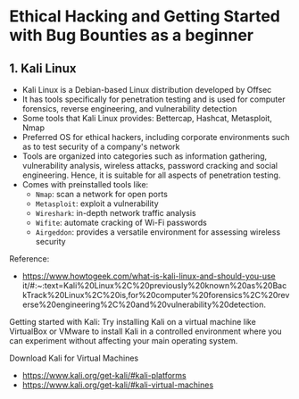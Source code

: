 # Ethical Hacking and Getting Started with Bug Bounties as a beginner

## 1. Kali Linux

- Kali Linux is a Debian-based Linux distribution developed by Offsec
- It has tools specifically for penetration testing and is used for computer forensics, reverse engineering, and vulnerability detection
- Some tools that Kali Linux provides: Bettercap, Hashcat, Metasploit, Nmap
- Preferred OS for ethical hackers, including corporate environments such as to test security of a company's network
- Tools are organized into categories such as information gathering, vulnerability analysis, wireless attacks, password cracking and social engineering. Hence, it is suitable for all aspects of penetration testing.
- Comes with preinstalled tools like:
  - `Nmap`: scan a network for open ports
  - `Metasploit`: exploit a vulnerability
  - `Wireshark`: in-depth network traffic analysis
  - `Wifite`: automate cracking of Wi-Fi passwords  
  - `Airgeddon`: provides a versatile environment for assessing wireless security
  
Reference:
- https://www.howtogeek.com/what-is-kali-linux-and-should-you-use it/#:~:text=Kali%20Linux%2C%20previously%20known%20as%20BackTrack%20Linux%2C%20is,for%20computer%20forensics%2C%20reverse%20engineering%2C%20and%20vulnerability%20detection.

Getting started with Kali:
Try installing Kali on a virtual machine like VirtualBox or VMware to install Kali in a controlled environment where you can experiment without affecting your main operating system.

Download Kali for Virtual Machines
-  https://www.kali.org/get-kali/#kali-platforms
- https://www.kali.org/get-kali/#kali-virtual-machines
